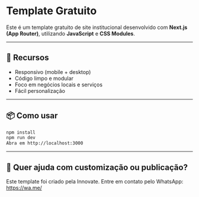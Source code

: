# Template Gratuito 

Este é um template gratuito de site institucional desenvolvido com **Next.js (App Router)**, utilizando **JavaScript** e **CSS Modules**.

---

## 🔧 Recursos

- Responsivo (mobile + desktop)
- Código limpo e modular
- Foco em negócios locais e serviços
- Fácil personalização

---

## 📦 Como usar
```bash
npm install
npm run dev
Abra em http://localhost:3000
````
---

## 📲 Quer ajuda com customização ou publicação?
Este template foi criado pela Innovate.
Entre em contato pelo WhatsApp: https://wa.me/


